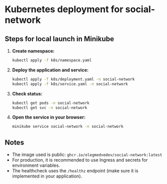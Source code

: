 # Kubernetes deployment for social-network

## Steps for local launch in Minikube

1. **Create namespace:**
   ```sh
   kubectl apply -f k8s/namespace.yaml
   ```
2. **Deploy the application and service:**
   ```sh
   kubectl apply -f k8s/deployment.yaml -n social-network
   kubectl apply -f k8s/service.yaml -n social-network
   ```
3. **Check status:**
   ```sh
   kubectl get pods -n social-network
   kubectl get svc -n social-network
   ```
4. **Open the service in your browser:**
   ```sh
   minikube service social-network -n social-network
   ```

## Notes
- The image used is public: `ghcr.io/olegmedvedev/social-network:latest`
- For production, it is recommended to use Ingress and secrets for environment variables.
- The healthcheck uses the `/healthz` endpoint (make sure it is implemented in your application). 